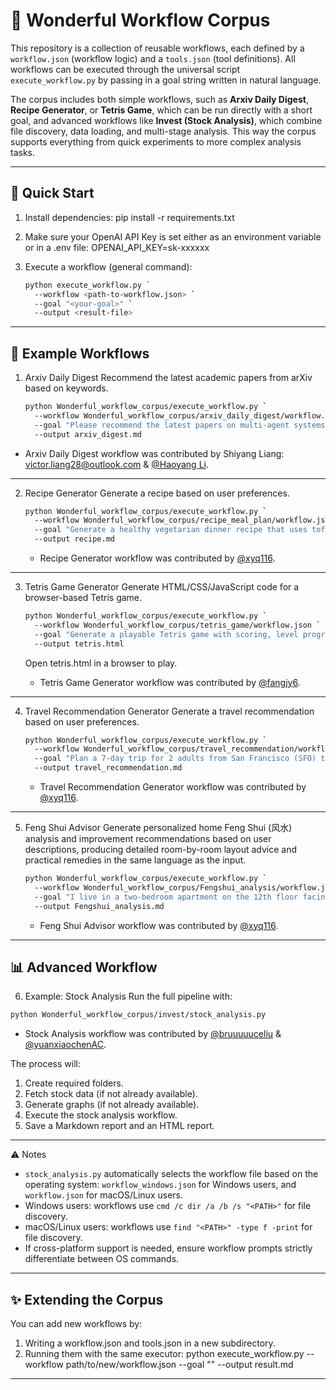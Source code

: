 🌟 Wonderful Workflow Corpus
============================

This repository is a collection of reusable workflows, each defined by a `workflow.json` (workflow logic) and a `tools.json` (tool definitions). All workflows can be executed through the universal script `execute_workflow.py` by passing in a goal string written in natural language.

The corpus includes both simple workflows, such as **Arxiv Daily Digest**, **Recipe Generator**, or **Tetris Game**, which can be run directly with a short goal, and advanced workflows like **Invest (Stock Analysis)**, which combine file discovery, data loading, and multi-stage analysis. This way the corpus supports everything from quick experiments to more complex analysis tasks.  

------------------------------------------------------------

🚀 Quick Start
--------------

1. Install dependencies:
   pip install -r requirements.txt

2. Make sure your OpenAI API Key is set either as an environment variable or in a .env file:
   OPENAI_API_KEY=sk-xxxxxx

3. Execute a workflow (general command):
   ```bash
   python execute_workflow.py `
     --workflow <path-to-workflow.json> `
     --goal "<your-goal>" `
     --output <result-file>
   ```

------------------------------------------------------------

📂 Example Workflows
--------------------

1. Arxiv Daily Digest
   Recommend the latest academic papers from arXiv based on keywords.

   ```bash
   python Wonderful_workflow_corpus/execute_workflow.py `
     --workflow Wonderful_workflow_corpus/arxiv_daily_digest/workflow.json `
     --goal "Please recommend the latest papers on multi-agent systems in natural language processing. Summarize each paper in 3 sentences and provide direct arXiv links." `
     --output arxiv_digest.md
   ```

- Arxiv Daily Digest workflow was contributed by Shiyang Liang: victor.liang28@outlook.com & [@Haoyang Li](https://github.com/Oxygennnnn).

------------------------------------------------------------

2. Recipe Generator
   Generate a recipe based on user preferences.

   ```bash
   python Wonderful_workflow_corpus/execute_workflow.py `
     --workflow Wonderful_workflow_corpus/recipe_meal_plan/workflow.json `
     --goal "Generate a healthy vegetarian dinner recipe that uses tofu, broccoli, and garlic. Include step-by-step instructions and estimated cooking time." `
     --output recipe.md
   ```

   - Recipe Generator workflow was contributed by [@xyq116](https://github.com/xyq116).

------------------------------------------------------------

3. Tetris Game Generator
   Generate HTML/CSS/JavaScript code for a browser-based Tetris game.

   ```bash
   python Wonderful_workflow_corpus/execute_workflow.py `
     --workflow Wonderful_workflow_corpus/tetris_game/workflow.json `
     --goal "Generate a playable Tetris game with scoring, level progression, and keyboard controls. The game should run in any modern browser." `
     --output tetris.html
   ```

   Open tetris.html in a browser to play.
   - Tetris Game Generator workflow was contributed by [@fangjy6](https://github.com/fangjy6).

------------------------------------------------------------

4. Travel Recommendation Generator
   Generate a travel recommendation based on user preferences.

   ```bash
   python Wonderful_workflow_corpus/execute_workflow.py `
     --workflow Wonderful_workflow_corpus/travel_recommendation/workflow.json `
     --goal "Plan a 7-day trip for 2 adults from San Francisco (SFO) to Tokyo on 2025-10-12 to 2025-10-18 with a total budget of USD 3,200. Prefer a 4-star hotel in Shinjuku or Shibuya with breakfast, fast Wi-Fi, and a gym (≤220 USD/night). Round-trip flights; local metro + walking (Suica). Dining: ramen, sushi, izakaya (mid-range). Interests: culture, contemporary art, historic neighborhoods, light outdoor; medium comfort; no group tours." `
     --output travel_recommendation.md
   ```
   
   - Travel Recommendation Generator workflow was contributed by [@xyq116](https://github.com/xyq116).

------------------------------------------------------------

5. Feng Shui Advisor
   Generate personalized home Feng Shui (风水) analysis and improvement recommendations based on user descriptions, producing detailed room-by-room layout advice and practical remedies in the same language as the input.

   ```bash
   python Wonderful_workflow_corpus/execute_workflow.py `
     --workflow Wonderful_workflow_corpus/Fengshui_analysis/workflow.json `
     --goal "I live in a two-bedroom apartment on the 12th floor facing southeast. The living room and kitchen share an open layout, and my bedroom door faces directly toward the main entrance. Lately, I’ve felt low in energy and often have trouble sleeping. There’s also clutter near the balcony area where I usually work. I’d like to improve my sleep quality and create a more harmonious and productive atmosphere at home, but I can only make small, low-cost adjustments because it’s a rented apartment. Please analyze possible Feng Shui issues and give me practical suggestions for rearranging furniture, improving energy flow, and creating better balance." `
     --output Fengshui_analysis.md
   ```
   
   - Feng Shui Advisor workflow was contributed by [@xyq116](https://github.com/xyq116).

------------------------------------------------------------

📊 Advanced Workflow
--------------------

6. Example: Stock Analysis
Run the full pipeline with:

```bash
python Wonderful_workflow_corpus/invest/stock_analysis.py
```
- Stock Analysis workflow was contributed by [@bruuuuuceliu](https://github.com/bruuuuuceliu) & [@yuanxiaochenAC](https://github.com/yuanxiaochenAC).

The process will:

1. Create required folders.
2. Fetch stock data (if not already available).
3. Generate graphs (if not already available).
4. Execute the stock analysis workflow.
5. Save a Markdown report and an HTML report.

------------------------------------------------------------

⚠️ Notes
- `stock_analysis.py` automatically selects the workflow file based on the operating system: `workflow_windows.json` for Windows users, and `workflow.json` for macOS/Linux users.
- Windows users: workflows use `cmd /c dir /a /b /s "<PATH>"` for file discovery.
- macOS/Linux users: workflows use `find "<PATH>" -type f -print` for file discovery.
- If cross-platform support is needed, ensure workflow prompts strictly differentiate between OS commands.

------------------------------------------------------------

✨ Extending the Corpus
-----------------------

You can add new workflows by:
1. Writing a workflow.json and tools.json in a new subdirectory.
2. Running them with the same executor:
   python execute_workflow.py --workflow path/to/new/workflow.json --goal "<goal>" --output result.md

------------------------------------------------------------
